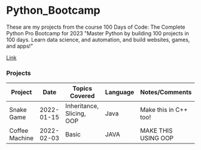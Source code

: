 
# Python_Bootcamp
These are my projects from the course 100 Days of Code: The Complete Python Pro Bootcamp for 2023
"Master Python by building 100 projects in 100 days. Learn data science, and automation, and build websites, games, and apps!"

<a href = "https://www.udemy.com/course/100-days-of-code/">Link</a>
### Projects
| Project  | Date       | Topics Covered                 | Language | Notes/Comments        |
|--------------|------------|--------------------------------|----------|-----------------------|
| Snake Game    | 2022-01-15 | Inheritance, Slicing, OOP      | Java | Make this in C++ too!       |
| Coffee Machine    | 2022-02-03 | Basic                  | JAVA   | MAKE THIS USING OOP |

